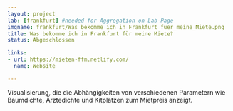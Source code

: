 ```yaml
---
layout: project
lab: [frankfurt] #needed for Aggregation on Lab-Page
imgname: frankfurt/Was_bekomme_ich_in_Frankfurt_fuer_meine_Miete.png
title: Was bekomme ich in Frankfurt für meine Miete?
status: Abgeschlossen

links:
- url: https://mieten-ffm.netlify.com/
  name: Website

---
```

Visualisierung, die die Abhängigkeiten von verschiedenen Parametern wie Baumdichte, Ärztedichte und Kitplätzen zum Mietpreis anzeigt.
